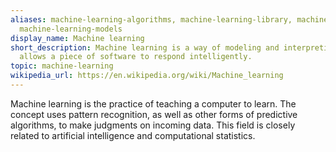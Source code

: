 ```yaml
---
aliases: machine-learning-algorithms, machine-learning-library, machine-learning-application,
  machine-learning-models
display_name: Machine learning
short_description: Machine learning is a way of modeling and interpreting data that
  allows a piece of software to respond intelligently.
topic: machine-learning
wikipedia_url: https://en.wikipedia.org/wiki/Machine_learning
---
```

Machine learning is the practice of teaching a computer to learn. The concept uses pattern recognition, as well as other forms of predictive algorithms, to make judgments on incoming data. This field is closely related to artificial intelligence and computational statistics.
